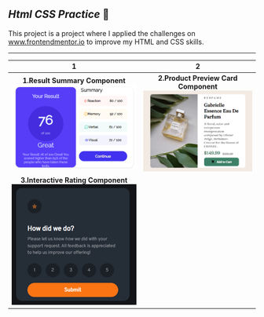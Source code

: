  ## ***Html CSS Practice*** :triangular_flag_on_post:

This project is a project where I applied the challenges on www.frontendmentor.io to improve my HTML and CSS skills.

---

1            |  2
:-------------------------:|:-------------------------:
**1.Result Summary Component**![](/component-images/1.png)  |  **2.Product Preview Card Component**![](/component-images/2.png)
**3.Interactive Rating Component**![](/component-images/3.png)  | 


<!-- <div class="container" style="display:flex;">
    <div class="left" style="flex: 50%;">
            <h3> 1.Result Summary Component</h3>
            <img src="/component-images/1.png" alt="" style="width:400px;height:400px">
    </div>
    <div class="right" style="flex: 50%;">
            <h3> 2.Product Preview Card Component</h3>
            <img src="/component-images/2.png" alt="" style="width:400px;height:400px">
    </div>
    <div class="left" style="flex: 50%;">
            <h3> 3.Interactive Rating Component</h3>
            <img src="/component-images/3.png" alt="" style="width:400px;height:400px">
    </div>
</div> -->

